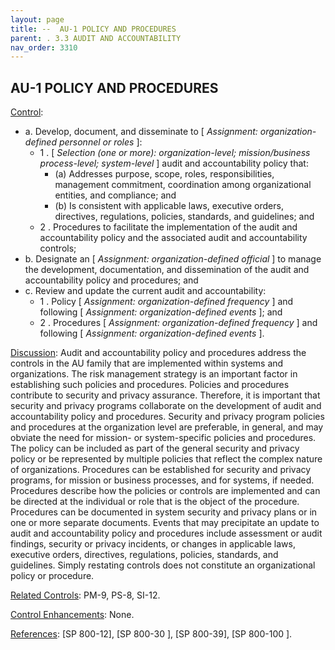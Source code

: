```yaml
---
layout: page
title: --  AU-1 POLICY AND PROCEDURES 
parent: . 3.3 AUDIT AND ACCOUNTABILITY
nav_order: 3310 
---
```


## AU-1 POLICY AND PROCEDURES

<ins>Control</ins>:

* a. Develop, document, and disseminate to [ _Assignment: organization-defined personnel or roles_ ]:
    * 1 . [ _Selection (one or more): organization-level; mission/business process-level; system-level_ ] audit and accountability policy that:
        * (a) Addresses purpose, scope, roles, responsibilities, management commitment, coordination among organizational entities, and compliance; and
        * (b) Is consistent with applicable laws, executive orders, directives, regulations, policies, standards, and guidelines; and
    * 2 . Procedures to facilitate the implementation of the audit and accountability policy and the associated audit and accountability controls;
* b. Designate an [ _Assignment: organization-defined official_ ] to manage the development, documentation, and dissemination of the audit and accountability policy and procedures; and
* c. Review and update the current audit and accountability:
    * 1 . Policy [ _Assignment: organization-defined frequency_ ] and following [ _Assignment: organization-defined events_ ]; and
    * 2 . Procedures [ _Assignment: organization-defined frequency_ ] and following [ _Assignment: organization-defined events_ ].

<ins>Discussion</ins>: Audit and accountability policy and procedures address the controls in the AU family that are implemented within systems and organizations. The risk management strategy is an important factor in establishing such policies and procedures. Policies and procedures contribute to security and privacy assurance. Therefore, it is important that security and privacy programs collaborate on the development of audit and accountability policy and procedures. Security and privacy program policies and procedures at the organization level are preferable, in general, and may obviate the need for mission- or system-specific policies and procedures. The policy can be included as part of the general security and privacy policy or be represented by multiple policies that reflect the complex nature of organizations. Procedures can be established for security and privacy programs, for mission or business processes, and for systems, if needed. Procedures describe how the policies or controls are implemented and can be directed at the individual or role that is the object of the procedure. Procedures can be documented in system security and privacy plans or in one or more separate documents. Events that may precipitate an update to audit and accountability policy and procedures include assessment or audit findings, security or privacy incidents, or changes in applicable laws, executive orders, directives, regulations, policies, standards, and guidelines. Simply restating controls does not constitute an organizational policy or procedure.

<ins>Related Controls</ins>: PM-9, PS-8, SI-12.

<ins>Control Enhancements</ins>: None.

<ins>References</ins>: [SP 800-12], [SP 800-30 ], [SP 800-39], [SP 800-100 ].


